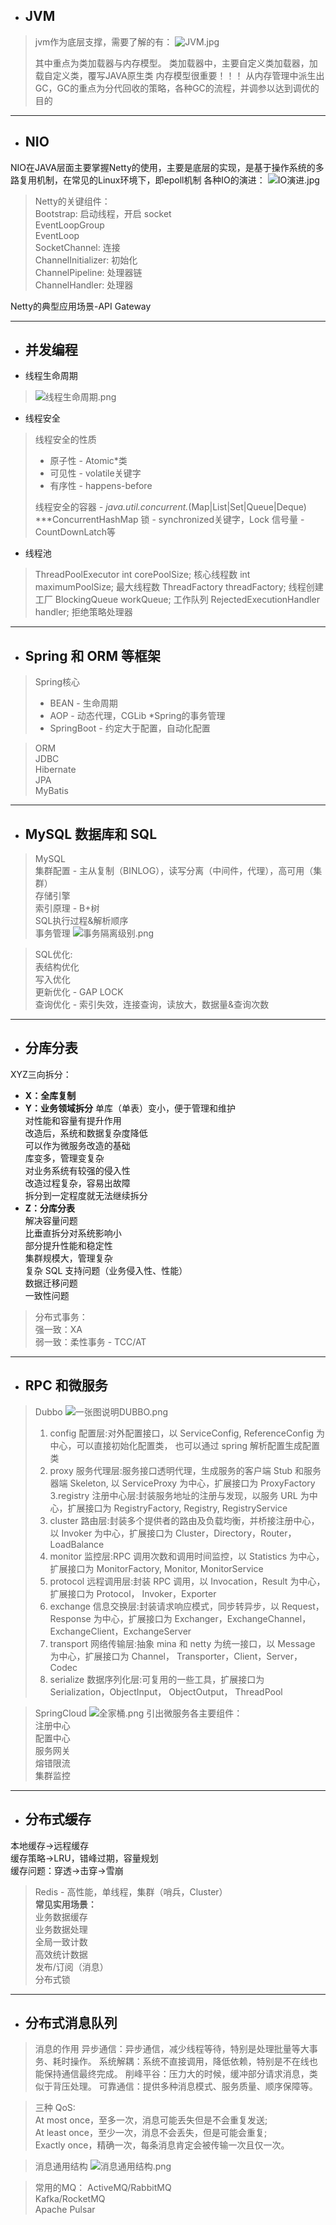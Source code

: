 + ## JVM  
>jvm作为底层支撑，需要了解的有：
![JVM.jpg](https://upload-images.jianshu.io/upload_images/12938943-1fa9c9bbef892c2b.jpg?imageMogr2/auto-orient/strip%7CimageView2/2/w/1240)
>     
>其中重点为类加载器与内存模型。
类加载器中，主要自定义类加载器，加载自定义类，覆写JAVA原生类
内存模型很重要！！！
从内存管理中派生出GC，GC的重点为分代回收的策略，各种GC的流程，并调参以达到调优的目的

---
+ ## NIO
NIO在JAVA层面主要掌握Netty的使用，主要是底层的实现，是基于操作系统的多路复用机制，在常见的Linux环境下，即epoll机制
各种IO的演进：
![IO演进.jpg](https://upload-images.jianshu.io/upload_images/12938943-28d7cbb5a1e2757e.jpg?imageMogr2/auto-orient/strip%7CimageView2/2/w/1240)


> Netty的关键组件：  
Bootstrap: 启动线程，开启 socket  
EventLoopGroup  
EventLoop  
SocketChannel: 连接  
ChannelInitializer: 初始化  
ChannelPipeline: 处理器链  
ChannelHandler: 处理器  


Netty的典型应用场景-API Gateway

---
+ ##  并发编程
* 线程生命周期
> ![线程生命周期.png](https://upload-images.jianshu.io/upload_images/12938943-7974524ff3fd15ed.png?imageMogr2/auto-orient/strip%7CimageView2/2/w/1240)

* 线程安全
>线程安全的性质
>- 原子性 - Atomic*类
>- 可见性 - volatile关键字
>- 有序性 - happens-before
>
>线程安全的容器 - *java.util.concurrent.*(Map|List|Set|Queue|Deque)
   ***ConcurrentHashMap
>锁 - synchronized关键字，Lock
>信号量 - CountDownLatch等

* 线程池
>ThreadPoolExecutor
int corePoolSize;
核心线程数
int maximumPoolSize;
最大线程数
ThreadFactory threadFactory;
线程创建工厂
BlockingQueue<Runnable> workQueue;
工作队列
RejectedExecutionHandler handler;
拒绝策略处理器
---
+ ## Spring 和 ORM 等框架
>Spring核心
>* BEAN - 生命周期
>* AOP - 动态代理，CGLib
    *Spring的事务管理
>* SpringBoot - 约定大于配置，自动化配置


>ORM  
JDBC  
Hibernate  
JPA  
MyBatis  

---
+ ## MySQL 数据库和 SQL
>MySQL  
集群配置 - 主从复制（BINLOG），读写分离（中间件，代理），高可用（集群）  
存储引擎  
索引原理 - B+树  
SQL执行过程&解析顺序  
事务管理
![事务隔离级别.png](https://upload-images.jianshu.io/upload_images/12938943-0bbc9ec2a0354387.png?imageMogr2/auto-orient/strip%7CimageView2/2/w/1240)

>SQL优化:  
表结构优化  
写入优化  
更新优化 - GAP LOCK  
查询优化 - 索引失效，连接查询，读放大，数据量&查询次数  

---
+ ##  分库分表
XYZ三向拆分：
* __X：全库复制__
* __Y：业务领域拆分__
单库（单表）变小，便于管理和维护  
对性能和容量有提升作用  
改造后，系统和数据复杂度降低  
可以作为微服务改造的基础  
库变多，管理变复杂  
对业务系统有较强的侵入性  
改造过程复杂，容易出故障  
拆分到一定程度就无法继续拆分  
* __Z：分库分表__  
解决容量问题  
比垂直拆分对系统影响小  
部分提升性能和稳定性  
集群规模大，管理复杂  
复杂 SQL 支持问题（业务侵入性、性能）  
数据迁移问题  
一致性问题  

>分布式事务：  
强一致：XA  
弱一致：柔性事务 - TCC/AT  

---

+ ## RPC 和微服务
>Dubbo
>![一张图说明DUBBO.png](https://upload-images.jianshu.io/upload_images/12938943-f336636abefba268.png?imageMogr2/auto-orient/strip%7CimageView2/2/w/1240)
>1. config 配置层:对外配置接口，以 ServiceConfig, ReferenceConfig 为中心，可以直接初始化配置类， 也可以通过 spring 解析配置生成配置类
>2. proxy 服务代理层:服务接口透明代理，生成服务的客户端 Stub 和服务器端 Skeleton, 以 ServiceProxy 为中心，扩展接口为 ProxyFactory
>3.registry 注册中心层:封装服务地址的注册与发现，以服务 URL 为中心，扩展接口为 RegistryFactory, Registry, RegistryService
>4. cluster 路由层:封装多个提供者的路由及负载均衡，并桥接注册中心，以 Invoker 为中心，扩展接口为 Cluster，Directory，Router，LoadBalance
>5. monitor 监控层:RPC 调用次数和调用时间监控，以 Statistics 为中心，扩展接口为 MonitorFactory, Monitor, MonitorService
>6. protocol 远程调用层:封装 RPC 调用，以 Invocation，Result 为中心，扩展接口为 Protocol， Invoker，Exporter
>7. exchange 信息交换层:封装请求响应模式，同步转异步，以 Request，Response 为中心，扩展接口为 Exchanger，ExchangeChannel，ExchangeClient，ExchangeServer
>8. transport 网络传输层:抽象 mina 和 netty 为统一接口，以 Message 为中心，扩展接口为 Channel， Transporter，Client，Server，Codec
>9. serialize 数据序列化层:可复用的一些工具，扩展接口为 Serialization，ObjectInput， ObjectOutput， ThreadPool




>SpringCloud
![全家桶.png](https://upload-images.jianshu.io/upload_images/12938943-7ba90aa9cc8776e0.png?imageMogr2/auto-orient/strip%7CimageView2/2/w/1240)
引出微服务各主要组件：  
注册中心  
配置中心  
服务网关  
熔错限流  
集群监控  

---

+ ## 分布式缓存
本地缓存->远程缓存  
缓存策略->LRU，错峰过期，容量规划  
缓存问题：穿透->击穿->雪崩  

>Redis - 高性能，单线程，集群（哨兵，Cluster）  
>__常见实用场景：__  
业务数据缓存  
业务数据处理  
全局一致计数  
高效统计数据  
发布/订阅（消息）  
分布式锁  

---

+ ##  分布式消息队列
>消息的作用
异步通信：异步通信，减少线程等待，特别是处理批量等大事务、耗时操作。
系统解耦：系统不直接调用，降低依赖，特别是不在线也能保持通信最终完成。
削峰平谷：压力大的时候，缓冲部分请求消息，类似于背压处理。
可靠通信：提供多种消息模式、服务质量、顺序保障等。


>三种 QoS:  
At most once，至多一次，消息可能丢失但是不会重复发送;  
At least once，至少一次，消息不会丢失，但是可能会重复;  
Exactly once，精确一次，每条消息肯定会被传输一次且仅一次。  

>消息通用结构
![消息通用结构.png](https://upload-images.jianshu.io/upload_images/12938943-1b272b66ee316e38.png?imageMogr2/auto-orient/strip%7CimageView2/2/w/1240)


>常用的MQ：
ActiveMQ/RabbitMQ  
Kafka/RocketMQ  
Apache Pulsar  

